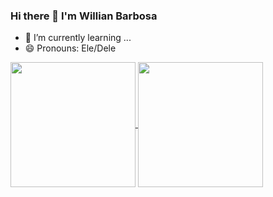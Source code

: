 ### Hi there 👋 I'm Willian Barbosa

- 🌱 I’m currently learning ...
- 😄 Pronouns: Ele/Dele

<a href="https://github.com/WillBarbo">
  <img height=200 align="center" src="https://github-readme-stats.vercel.app/api?username=WillBarbo&&card_width=200show_icons=true&theme=radical" />
</a>
<a href="https://github.com/WillBarbo">
  <img height=200 align="center" src="https://github-readme-stats.vercel.app/api/top-langs?username=WillBarbo&layout=compact&langs_count=8&card_width=250&theme=radical" />
</a>
